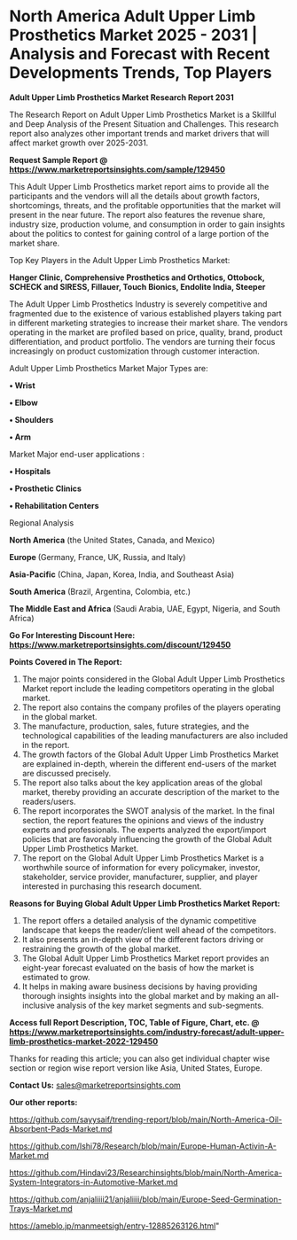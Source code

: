 # North America Adult Upper Limb Prosthetics Market 2025 - 2031 | Analysis and Forecast with Recent Developments Trends, Top Players

<strong>Adult Upper Limb Prosthetics Market Research Report 2031</strong>

The Research Report on Adult Upper Limb Prosthetics Market is a Skillful and Deep Analysis of the Present Situation and Challenges. This research report also analyzes other important trends and market drivers that will affect market growth over 2025-2031.

<strong>Request Sample Report @ <a href=https://www.marketreportsinsights.com/sample/129450>https://www.marketreportsinsights.com/sample/129450</a></strong>

This Adult Upper Limb Prosthetics market report aims to provide all the participants and the vendors will all the details about growth factors, shortcomings, threats, and the profitable opportunities that the market will present in the near future. The report also features the revenue share, industry size, production volume, and consumption in order to gain insights about the politics to contest for gaining control of a large portion of the market share.

Top Key Players in the Adult Upper Limb Prosthetics Market:

<strong>Hanger Clinic, Comprehensive Prosthetics and Orthotics, Ottobock, SCHECK and SIRESS, Fillauer, Touch Bionics, Endolite India, Steeper</strong>

The Adult Upper Limb Prosthetics Industry is severely competitive and fragmented due to the existence of various established players taking part in different marketing strategies to increase their market share. The vendors operating in the market are profiled based on price, quality, brand, product differentiation, and product portfolio. The vendors are turning their focus increasingly on product customization through customer interaction.

Adult Upper Limb Prosthetics Market Major Types are:

<strong>• Wrist

• Elbow

• Shoulders

• Arm</strong>

Market Major end-user applications :

<strong>• Hospitals

• Prosthetic Clinics

• Rehabilitation Centers</strong>

Regional Analysis

</u><strong><b>North America</b></strong> (the United States, Canada, and Mexico)

<strong><b>Europe </b></strong>(Germany, France, UK, Russia, and Italy)

<strong><b>Asia-Pacific</b></strong> (China, Japan, Korea, India, and Southeast Asia)

<strong><b>South America</b></strong> (Brazil, Argentina, Colombia, etc.)

<strong><b>The Middle East and Africa</b></strong> (Saudi Arabia, UAE, Egypt, Nigeria, and South Africa)

<strong>Go For Interesting Discount Here: <a href=https://www.marketreportsinsights.com/discount/129450>https://www.marketreportsinsights.com/discount/129450</a></strong>

<strong>Points Covered in The Report:</strong>
<ol>
  <li>The major points considered in the Global Adult Upper Limb Prosthetics Market report include the leading competitors operating in the global market.</li>
  <li>The report also contains the company profiles of the players operating in the global market.</li>
  <li>The manufacture, production, sales, future strategies, and the technological capabilities of the leading manufacturers are also included in the report.</li>
  <li>The growth factors of the Global Adult Upper Limb Prosthetics Market are explained in-depth, wherein the different end-users of the market are discussed precisely.</li>
  <li>The report also talks about the key application areas of the global market, thereby providing an accurate description of the market to the readers/users.</li>
  <li>The report incorporates the SWOT analysis of the market. In the final section, the report features the opinions and views of the industry experts and professionals. The experts analyzed the export/import policies that are favorably influencing the growth of the Global Adult Upper Limb Prosthetics Market.</li>
  <li>The report on the Global Adult Upper Limb Prosthetics Market is a worthwhile source of information for every policymaker, investor, stakeholder, service provider, manufacturer, supplier, and player interested in purchasing this research document.</li>
</ol>
<strong>Reasons for Buying Global Adult Upper Limb Prosthetics Market Report:</strong>

<ol>
  <li>The report offers a detailed analysis of the dynamic competitive landscape that keeps the reader/client well ahead of the competitors.</li>
  <li>It also presents an in-depth view of the different factors driving or restraining the growth of the global market.</li>
  <li>The Global Adult Upper Limb Prosthetics Market report provides an eight-year forecast evaluated on the basis of how the market is estimated to grow.</li>
  <li>It helps in making aware business decisions by having providing thorough insights insights into the global market and by making an all-inclusive analysis of the key market segments and sub-segments.</li>
</ol>
<strong>Access full Report Description, TOC, Table of Figure, Chart, etc. @ <a href=https://www.marketreportsinsights.com/industry-forecast/adult-upper-limb-prosthetics-market-2022-129450>https://www.marketreportsinsights.com/industry-forecast/adult-upper-limb-prosthetics-market-2022-129450</a></strong>


Thanks for reading this article; you can also get individual chapter wise section or region wise report version like Asia, United States, Europe.

<strong>Contact Us:</strong>
sales@marketreportsinsights.com

<strong>Our other reports:</strong>

<a href=https://github.com/sayysaif/trending-report/blob/main/North-America-Oil-Absorbent-Pads-Market.md>https://github.com/sayysaif/trending-report/blob/main/North-America-Oil-Absorbent-Pads-Market.md</a>

<a href=https://github.com/Ishi78/Research/blob/main/Europe-Human-Activin-A-Market.md>https://github.com/Ishi78/Research/blob/main/Europe-Human-Activin-A-Market.md</a>

<a href=https://github.com/Hindavi23/Researchinsights/blob/main/North-America-System-Integrators-in-Automotive-Market.md>https://github.com/Hindavi23/Researchinsights/blob/main/North-America-System-Integrators-in-Automotive-Market.md</a>

<a href=https://github.com/anjaliiii21/anjaliiii/blob/main/Europe-Seed-Germination-Trays-Market.md>https://github.com/anjaliiii21/anjaliiii/blob/main/Europe-Seed-Germination-Trays-Market.md</a>

<a href=https://ameblo.jp/manmeetsigh/entry-12885263126.html>https://ameblo.jp/manmeetsigh/entry-12885263126.html</a>"
